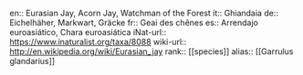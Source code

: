en:: Eurasian Jay, Acorn Jay, Watchman of the Forest
it:: Ghiandaia
de:: Eichelhäher, Markwart, Gräcke
fr:: Geai des chênes
es:: Arrendajo euroasiático, Chara euroasiática
iNat-url:: https://www.inaturalist.org/taxa/8088
wiki-url:: http://en.wikipedia.org/wiki/Eurasian_jay
rank:: [[species]]
alias:: [[Garrulus glandarius]]